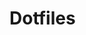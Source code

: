 # Dotfiles

[spf13]:                        https://github.com/spf13/spf13-vim
[YADR]:                         https://github.com/skwp/dotfiles
[thoughtbot]:                   https://github.com/thoughtbot/dotfiles
[babun]:                        https://github.com/babun/babun
[cowboy]:                       https://github.com/cowboy/dotfiles
[oh-my-zsh]:                    https://github.com/robbyrussell/oh-my-zsh
[oh-my-zsh-powerline-theme]:    https://github.com/jeremyFreeAgent/oh-my-zsh-powerline-theme
[janus]:                        https://github.com/carlhuda/janus
